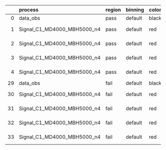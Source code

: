 |    | process                     | region   | binning   | color   | process_type   |   scale | variation   | source_filename                                                      | source_histname    | alias                       | title     |   combine_idx |     lnN |   shapes | syst_type   | direction   | variation_alias   |
|---:|:----------------------------|:---------|:----------|:--------|:---------------|--------:|:------------|:---------------------------------------------------------------------|:-------------------|:----------------------------|:----------|--------------:|--------:|---------:|:------------|:------------|:------------------|
|  0 | data_obs                    | pass     | default   | black   | DATA           |       1 | nominal     | ./histograms_for_2DAlphabet_v18//BH_Data.root                        | hpass              | Data                        | Data      |           nan | nan     |      nan | nan         | nan         | nan               |
|  1 | Signal_C1_MD4000_MBH5000_n4 | pass     | default   | red     | SIGNAL         |       1 | lumi        | ./histograms_for_2DAlphabet_v18//BH_Signal_C1_MD4000_MBH5000_n4.root | hpass              | Signal_C1_MD4000_MBH5000_n4 | BH signal |           nan |   1.016 |      nan | lnN         | nan         | nan               |
|  2 | Signal_C1_MD4000_MBH5000_n4 | pass     | default   | red     | SIGNAL         |       1 | SVM         | ./histograms_for_2DAlphabet_v18//BH_Signal_C1_MD4000_MBH5000_n4.root | hpass_SVMsyst_up   | Signal_C1_MD4000_MBH5000_n4 | BH signal |           nan | nan     |        1 | shapes      | Up          | SVMsyst           |
|  3 | Signal_C1_MD4000_MBH5000_n4 | pass     | default   | red     | SIGNAL         |       1 | SVM         | ./histograms_for_2DAlphabet_v18//BH_Signal_C1_MD4000_MBH5000_n4.root | hpass_SVMsyst_down | Signal_C1_MD4000_MBH5000_n4 | BH signal |           nan | nan     |        1 | shapes      | Down        | SVMsyst           |
|  4 | Signal_C1_MD4000_MBH5000_n4 | pass     | default   | red     | SIGNAL         |       1 | nominal     | ./histograms_for_2DAlphabet_v18//BH_Signal_C1_MD4000_MBH5000_n4.root | hpass              | Signal_C1_MD4000_MBH5000_n4 | BH signal |           nan | nan     |      nan | nan         | nan         | nan               |
| 29 | data_obs                    | fail     | default   | black   | DATA           |       1 | nominal     | ./histograms_for_2DAlphabet_v18//BH_Data.root                        | hfail              | Data                        | Data      |           nan | nan     |      nan | nan         | nan         | nan               |
| 30 | Signal_C1_MD4000_MBH5000_n4 | fail     | default   | red     | SIGNAL         |       1 | lumi        | ./histograms_for_2DAlphabet_v18//BH_Signal_C1_MD4000_MBH5000_n4.root | hfail              | Signal_C1_MD4000_MBH5000_n4 | BH signal |           nan |   1.016 |      nan | lnN         | nan         | nan               |
| 31 | Signal_C1_MD4000_MBH5000_n4 | fail     | default   | red     | SIGNAL         |       1 | SVM         | ./histograms_for_2DAlphabet_v18//BH_Signal_C1_MD4000_MBH5000_n4.root | hfail_SVMsyst_up   | Signal_C1_MD4000_MBH5000_n4 | BH signal |           nan | nan     |        1 | shapes      | Up          | SVMsyst           |
| 32 | Signal_C1_MD4000_MBH5000_n4 | fail     | default   | red     | SIGNAL         |       1 | SVM         | ./histograms_for_2DAlphabet_v18//BH_Signal_C1_MD4000_MBH5000_n4.root | hfail_SVMsyst_down | Signal_C1_MD4000_MBH5000_n4 | BH signal |           nan | nan     |        1 | shapes      | Down        | SVMsyst           |
| 33 | Signal_C1_MD4000_MBH5000_n4 | fail     | default   | red     | SIGNAL         |       1 | nominal     | ./histograms_for_2DAlphabet_v18//BH_Signal_C1_MD4000_MBH5000_n4.root | hfail              | Signal_C1_MD4000_MBH5000_n4 | BH signal |           nan | nan     |      nan | nan         | nan         | nan               |